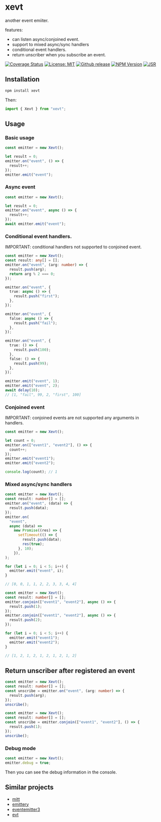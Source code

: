 # xevt

another event emiiter.

features:

- can listen async/conjoined event.
- support to mixed async/sync handlers
- conditional event handlers.
- return unscriber when you subscribe an event.

[![Coverage Status](https://coveralls.io/repos/github/lisez/xevt/badge.svg)](https://coveralls.io/github/lisez/xevt) [![License: MIT](https://img.shields.io/badge/License-MIT-yellow.svg)](https://opensource.org/licenses/MIT) [![Github release](https://badgen.net/github/release/lisez/xevt)](https://github.com/lisez/xevt/releases) [![NPM Version](https://img.shields.io/npm/v/xevt)](https://www.npmjs.com/package/xevt) [![JSR](https://jsr.io/badges/@lisez/xevt)](https://jsr.io/@lisez/xevt)

## Installation

```bash
npm install xevt
```

Then:

```typescript
import { Xevt } from "xevt";
```

## Usage

### Basic usage

```typescript
const emitter = new Xevt();

let result = 0;
emitter.on("event", () => {
  result++;
});
emitter.emit("event");
```

### Async event

```typescript
const emitter = new Xevt();

let result = 0;
emitter.on("event", async () => {
  result++;
});
await emitter.emit("event");
```

### Conditional event handlers.

IMPORTANT: conditional handlers not supported to conjoined event.

```typescript
const emitter = new Xevt();
const result: any[] = [];
emitter.on("event", (arg: number) => {
  result.push(arg);
  return arg % 2 === 0;
});

emitter.on("event", {
  true: async () => {
    result.push("first");
  },
});

emitter.on("event", {
  false: async () => {
    result.push("fail");
  },
});

emitter.on("event", {
  true: () => {
    result.push(100);
  },
  false: () => {
    result.push(99);
  },
});

emitter.emit("event", 1);
emitter.emit("event", 2);
await delay(10);
// [1, "fail", 99, 2, "first", 100]
```

### Conjoined event

IMPORTANT: conjoined events are not supported any arguments in handlers.

```typescript
const emitter = new Xevt();

let count = 0;
emitter.on(["event1", "event2"], () => {
  count++;
});
emitter.emit("event1");
emitter.emit("event2");

console.log(count); // 1
```

### Mixed async/sync handlers

```typescript
const emitter = new Xevt();
const result: number[] = [];
emitter.on("event", (data) => {
  result.push(data);
});
emitter.on(
  "event",
  async (data) =>
    new Promise((res) => {
      setTimeout(() => {
        result.push(data);
        res(true);
      }, 10);
    }),
);

for (let i = 0; i < 5; i++) {
  emitter.emit("event", i);
}

// [0, 0, 1, 1, 2, 2, 3, 3, 4, 4]
```

```typescript
const emitter = new Xevt();
const result: number[] = [];
emitter.conjoin(["event1", "event2"], async () => {
  result.push(1);
});
emitter.conjoin(["event1", "event2"], async () => {
  result.push(2);
});

for (let i = 0; i < 5; i++) {
  emitter.emit("event1");
  emitter.emit("event2");
}

// [1, 2, 1, 2, 1, 2, 1, 2, 1, 2]
```

## Return unscriber after registered an event

```typescript
const emitter = new Xevt();
const result: number[] = [];
const unscribe = emitter.on("event", (arg: number) => {
  result.push(arg);
});
unscribe();
```

```typescript
const emitter = new Xevt();
const result: number[] = [];
const unscribe = emitter.conjoin(["event1", "event2"], () => {
  result.push(1);
});
unscribe();
```

### Debug mode

```typescript
const emitter = new Xevt();
emitter.debug = true;
```

Then you can see the debug information in the console.

## Similar projects

- [mitt](https://github.com/developit/mitt)
- [emittery](https://github.com/sindresorhus/emittery)
- [eventemitter3](https://github.com/primus/eventemitter3)
- [evt](https://github.com/garronej/evt)
